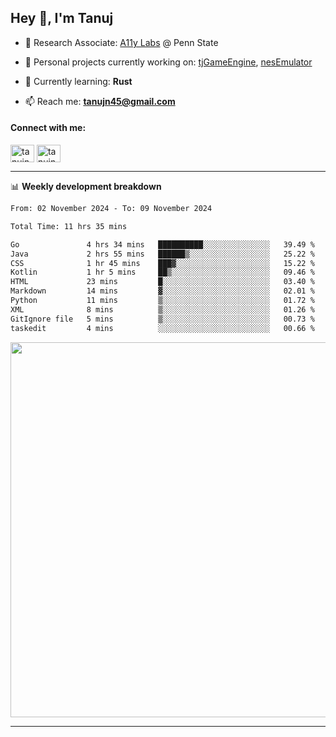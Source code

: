 <h2>Hey 👋, I'm Tanuj</h2>

- 🔬 Research Associate: [A11y Labs](https://a11y.ist.psu.edu/) @ Penn State 

- 🔭 Personal projects currently working on: [tjGameEngine](https://github.com/tanujn45/tjGameEngine), [nesEmulator](https://github.com/tanujn45/nesEmulator)

- 🌱 Currently learning: **Rust**

- 📫 Reach me: **tanujn45@gmail.com**

<h4 align="left">Connect with me:</h4>
<p align="left">
<a href="https://twitter.com/tanujn45" target="blank"><img align="center" src="https://raw.githubusercontent.com/rahuldkjain/github-profile-readme-generator/master/src/images/icons/Social/twitter.svg" alt="tanujn45" height="28" width="38" /></a>
<a href="https://linkedin.com/in/tanujn45" target="blank"><img align="center" src="https://raw.githubusercontent.com/rahuldkjain/github-profile-readme-generator/master/src/images/icons/Social/linked-in-alt.svg" alt="tanujn45" height="28" width="38" /></a>
</p>

-------

📊 **Weekly development breakdown**
<!--START_SECTION:waka-->

```txt
From: 02 November 2024 - To: 09 November 2024

Total Time: 11 hrs 35 mins

Go               4 hrs 34 mins   ██████████░░░░░░░░░░░░░░░   39.49 %
Java             2 hrs 55 mins   ██████▒░░░░░░░░░░░░░░░░░░   25.22 %
CSS              1 hr 45 mins    ███▓░░░░░░░░░░░░░░░░░░░░░   15.22 %
Kotlin           1 hr 5 mins     ██▒░░░░░░░░░░░░░░░░░░░░░░   09.46 %
HTML             23 mins         █░░░░░░░░░░░░░░░░░░░░░░░░   03.40 %
Markdown         14 mins         ▓░░░░░░░░░░░░░░░░░░░░░░░░   02.01 %
Python           11 mins         ▒░░░░░░░░░░░░░░░░░░░░░░░░   01.72 %
XML              8 mins          ▒░░░░░░░░░░░░░░░░░░░░░░░░   01.26 %
GitIgnore file   5 mins          ▒░░░░░░░░░░░░░░░░░░░░░░░░   00.73 %
taskedit         4 mins          ░░░░░░░░░░░░░░░░░░░░░░░░░   00.66 %
```

<!--END_SECTION:waka-->

<img src="https://wakatime.com/share/@018e9abd-1aa4-4aa6-9db7-5ca3b999e810/4650b67a-98aa-46b4-b598-3d8a2451f0df.svg" width="600"/>

-------
